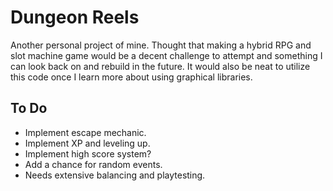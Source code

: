 # Dungeon Reels

Another personal project of mine. Thought that making a hybrid RPG and slot machine game would be a decent challenge to attempt and something I can look back on and rebuild in the future. It would also be neat to utilize this code once I learn more about using graphical libraries.


## **To Do**

- Implement escape mechanic.
- Implement XP and leveling up.
- Implement high score system?
- Add a chance for random events.
- Needs extensive balancing and playtesting.
